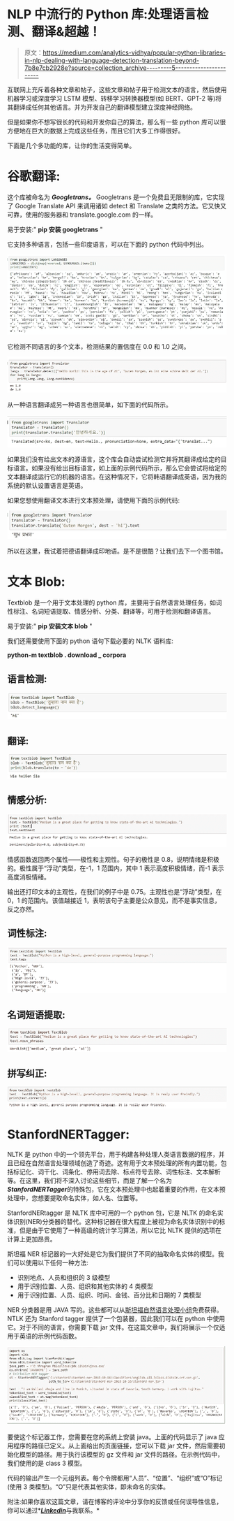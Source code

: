 # NLP 中流行的 Python 库:处理语言检测、翻译&超越！

> 原文：<https://medium.com/analytics-vidhya/popular-python-libraries-in-nlp-dealing-with-language-detection-translation-beyond-7b8e7cb2928e?source=collection_archive---------5----------------------->

互联网上充斥着各种文章和帖子，这些文章和帖子用于检测文本的语言，然后使用机器学习或深度学习 LSTM 模型、转移学习转换器模型(如 BERT、GPT-2 等)将其翻译成任何其他语言。并为开发自己的翻译模型建立深度神经网络。

但是如果你不想写很长的代码和开发你自己的算法，那么有一些 python 库可以很方便地在巨大的数据上完成这些任务，而且它们大多工作得很好。

下面是几个多功能的库，让你的生活变得简单。

# **谷歌翻译:**

这个库被命名为 ***Googletrans。*** Googletrans 是一个免费且无限制的库，它实现了 Google Translate API 来调用诸如 detect 和 Translate 之类的方法。它又快又可靠，使用的服务器和 translate.google.com 的一样。

易于安装:" **pip 安装 googletrans** "

它支持多种语言，包括一些印度语言，可以在下面的 python 代码中列出。

![](img/f52d74d8dfb44a0ab350a1dd1bd375af.png)

它检测不同语言的多个文本，检测结果的置信度在 0.0 和 1.0 之间。

![](img/d2b98e54d3ca84eb00b3c3c413d9f505.png)

从一种语言翻译成另一种语言也很简单，如下面的代码所示。

![](img/1437861266bb52fc4af15b2ecbf31419.png)

如果我们没有给出文本的源语言，这个库会自动尝试检测它并将其翻译成给定的目标语言。如果没有给出目标语言，如上面的示例代码所示，那么它会尝试将给定的文本翻译成运行它的机器的语言。在这种情况下，它将韩语翻译成英语，因为我的系统的默认设置语言是英语。

如果您想使用翻译文本进行文本预处理，请使用下面的示例代码:

![](img/3bff85a4bd91a1b86d3f38dbeed0a222.png)

所以在这里，我试着把德语翻译成印地语。是不是很酷？让我们去下一个图书馆。

# 文本 Blob:

Textblob 是一个用于文本处理的 python 库，主要用于自然语言处理任务，如词性标注、名词短语提取、情感分析、分类、翻译等，可用于检测和翻译语言。

易于安装:" **pip 安装文本 blob** "

我们还需要使用下面的 python 语句下载必要的 NLTK 语料库:

**python-m textblob . download _ corpora**

## 语言检测:

![](img/83f0de58bd96cf201cc24dcac64adb21.png)

## 翻译:

![](img/08a883fa69e8965bbfc8f67455c1ccfd.png)

## 情感分析:

![](img/b85c235ae841f4e958e1e68c0ba8307b.png)

情感函数返回两个属性——极性和主观性。句子的极性是 0.8，说明情绪是积极的。极性属于“浮动”类型，在-1，1 范围内，其中 1 表示高度积极情绪，而-1 表示高度消极情绪。

输出还打印文本的主观性，在我们的例子中是 0.75。主观性也是“浮动”类型，在 0，1 的范围内。该值越接近 1，表明该句子主要是公众意见，而不是事实信息，反之亦然。

## 词性标注:

![](img/e31a23181f7e3384bdfa1892fee770aa.png)

## 名词短语提取:

![](img/3f1f0dbadf4dedee8e23adcf2a6adee2.png)

## 拼写纠正:

![](img/c7443e882e340523df88744cad7be44a.png)

# StanfordNERTagger:

NLTK 是 python 中的一个领先平台，用于构建各种处理人类语言数据的程序，并且已经在自然语言处理领域创造了奇迹。这有用于文本预处理的所有内置功能，包括标记化、词干化、词条化、停用词去除、标点符号去除、词性标注、文本解析等。在这里，我们将不深入讨论这些细节，而是了解一个名为***StanfordNERTagger***的特殊包，它在文本预处理中也起着重要的作用，在文本预处理中，您想要提取命名实体，如人名、位置等。

StanfordNERtagger 是 NLTK 库中可用的一个 python 包，它是 NLTK 的命名实体识别(NER)分类器的替代。这种标记器在很大程度上被视为命名实体识别中的标准，但是由于它使用了一种高级的统计学习算法，所以它比 NLTK 提供的选项在计算上更加昂贵。

斯坦福 NER 标记器的一大好处是它为我们提供了不同的抽取命名实体的模型。我们可以使用以下任何一种方法:

*   识别地点、人员和组织的 3 级模型
*   用于识别位置、人员、组织和其他实体的 4 类模型
*   用于识别位置、人员、组织、时间、金钱、百分比和日期的 7 类模型

NER 分类器是用 JAVA 写的。这些都可以从[斯坦福自然语言处理小组](http://nlp.stanford.edu/software/CRF-NER.shtml#Download)免费获得。NTLK 还为 Stanford tagger 提供了一个包装器，因此我们可以在 python 中使用它。对于不同的语言，你需要下载 jar 文件。在这篇文章中，我们将展示一个仅适用于英语的示例代码函数。

![](img/b761311f7c1b2434fa9f78af12984668.png)

要使这个标记器工作，您需要在您的系统上安装 java。上面的代码显示了 java 应用程序的路径已定义。从上面给出的页面链接，您可以下载 jar 文件，然后需要初始化模型的路径。用于执行该模型的 gz 文件和 jar 文件的路径。在示例代码中，我们使用的是 class 3 模型。

代码的输出产生一个元组列表。每个令牌都用“人员”、“位置”、“组织”或“O”标记(使用 3 类模型)。“O”只是代表其他实体，即未命名的实体。

附注:如果你喜欢这篇文章，请在博客的评论中分享你的反馈或任何误导性信息，你可以通过*[***Linkedin***](https://www.linkedin.com/in/pallavi-ahuja-22590114/)与我联系。*